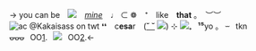 ->  you can be　![](https://images-ext-1.discordapp.net/external/1cyZX-uLZD0Dvzc5YbD4PXIb7XqsJou6-O_1C3lYBjY/%3Fv%3D16e7e82c/https/mikejima.crd.co/assets/images/shadow/84c34fb1.gif)　[*mine*](https://rentry.co/evanwright)　♩
⊂ ❁ ⁺ like　**that** ｡　︶︶
 ![ac @Kakaisass on twt](https://media.discordapp.net/attachments/1004917366787948606/1151249954657009665/Screenshot_2023-09-12_4.13.04_PM-removebg-preview.png) 
 ❛❛　c**esa**r　([**˘ ˘**](https://jackwalten.123guestbook.com/#) ![](https://images-ext-1.discordapp.net/external/_mmTW2AZLgrcD1YbaiKL1sE_utCKmoxXuMe1E9QZZGs/%3Fv%3D3ca8b0b5/https/three.crd.co/assets/images/gallery28/49c65cb0.png)) ⊹
![](https://images-ext-2.discordapp.net/external/qCmDiNwwYFEbpPkc0r2jdYfEFFzWJsM6i7TiOHY7J0E/%3Fv%3D16e7e82c/https/mikejima.crd.co/assets/images/shadow/551b2187.gif)₊⠀**¹⁵**yo ｡⠀⏖⠀tkn⠀
~~ᴗᴗᴗ~~⠀OO[1](https://rentry.co/silenthillspt).⠀![](https://media.discordapp.net/attachments/1007344137655287848/1146886559682011136/ezgif-4-f0fe91c702.png?width=24&height=24)⠀OO[2](https://rentry.co/psychobfs).<-